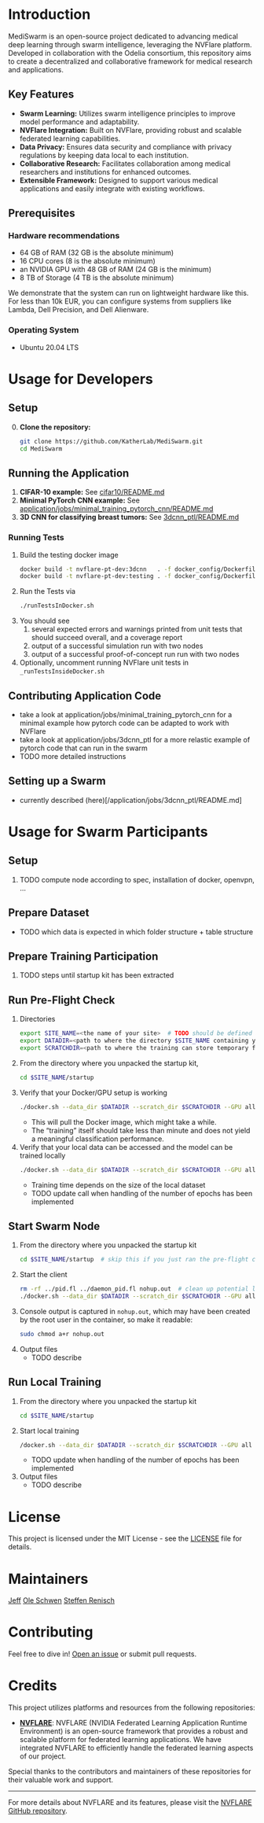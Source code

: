 # Introduction
MediSwarm is an open-source project dedicated to advancing medical deep learning through swarm intelligence, leveraging the NVFlare platform. Developed in collaboration with the Odelia consortium, this repository aims to create a decentralized and collaborative framework for medical research and applications.

## Key Features
- **Swarm Learning:** Utilizes swarm intelligence principles to improve model performance and adaptability.
- **NVFlare Integration:** Built on NVFlare, providing robust and scalable federated learning capabilities.
- **Data Privacy:** Ensures data security and compliance with privacy regulations by keeping data local to each institution.
- **Collaborative Research:** Facilitates collaboration among medical researchers and institutions for enhanced outcomes.
- **Extensible Framework:** Designed to support various medical applications and easily integrate with existing workflows.

## Prerequisites
### Hardware recommendations
* 64 GB of RAM (32 GB is the absolute minimum)
* 16 CPU cores (8 is the absolute minimum)
* an NVIDIA GPU with 48 GB of RAM (24 GB is the minimum)
* 8 TB of Storage (4 TB is the absolute minimum)

We demonstrate that the system can run on lightweight hardware like this. For less than 10k EUR, you can configure systems from suppliers like Lambda, Dell Precision, and Dell Alienware.

### Operating System
* Ubuntu 20.04 LTS

# Usage for Developers

## Setup

0. **Clone the repository:**

    ```bash
    git clone https://github.com/KatherLab/MediSwarm.git
    cd MediSwarm
    ```

## Running the Application

1. **CIFAR-10 example:**
   See [cifar10/README.md](application/jobs/cifar10/README.md)
2. **Minimal PyTorch CNN example:**
   See [application/jobs/minimal_training_pytorch_cnn/README.md](application/jobs/minimal_training_pytorch_cnn/README.md)
3. **3D CNN for classifying breast tumors:**
   See [3dcnn_ptl/README.md](application/jobs/3dcnn_ptl/README.md)

### Running Tests

1. Build the testing docker image
   ```bash
   docker build -t nvflare-pt-dev:3dcnn   . -f docker_config/Dockerfile_3dcnn
   docker build -t nvflare-pt-dev:testing . -f docker_config/Dockerfile_testing
   ```
2. Run the Tests via
   ```bash
   ./runTestsInDocker.sh
   ```
3. You should see
   1. several expected errors and warnings printed from unit tests that should succeed overall, and a coverage report
   2. output of a successful simulation run with two nodes
   3. output of a successful proof-of-concept run run with two nodes
4. Optionally, uncomment running NVFlare unit tests in `_runTestsInsideDocker.sh`


## Contributing Application Code

* take a look at application/jobs/minimal_training_pytorch_cnn for a minimal example how pytorch code can be adapted to work with NVFlare
* take a look at application/jobs/3dcnn_ptl for a more relastic example of pytorch code that can run in the swarm
* TODO more detailed instructions

## Setting up a Swarm

* currently described (here)[/application/jobs/3dcnn_ptl/README.md]

# Usage for Swarm Participants

## Setup

1. TODO compute node according to spec, installation of docker, openvpn, …

## Prepare Dataset

* TODO which data is expected in which folder structure + table structure

## Prepare Training Participation

1. TODO steps until startup kit has been extracted

## Run Pre-Flight Check

1. Directories
   ```bash
   export SITE_NAME=<the name of your site>  # TODO should be defined above, also needed for dataset location
   export DATADIR=<path to where the directory $SITE_NAME containing your local data is stored>
   export SCRATCHDIR=<path to where the training can store temporary files>
   ```
2. From the directory where you unpacked the startup kit,
   ```bash
   cd $SITE_NAME/startup
   ```
3. Verify that your Docker/GPU setup is working
   ```bash
   ./docker.sh --data_dir $DATADIR --scratch_dir $SCRATCHDIR --GPU all --dummy_training
   ```
   * This will pull the Docker image, which might take a while.
   * The “training” itself should take less than minute and does not yield a meaningful classification performance.
4. Verify that your local data can be accessed and the model can be trained locally
   ```bash
   ./docker.sh --data_dir $DATADIR --scratch_dir $SCRATCHDIR --GPU all --dummy_training
   ```
   * Training time depends on the size of the local dataset
   * TODO update call when handling of the number of epochs has been implemented

## Start Swarm Node

1. From the directory where you unpacked the startup kit
   ```bash
   cd $SITE_NAME/startup  # skip this if you just ran the pre-flight check
   ```
2. Start the client
   ```bash
   rm -rf ../pid.fl ../daemon_pid.fl nohup.out  # clean up potential leftovers from previous run
   ./docker.sh --data_dir $DATADIR --scratch_dir $SCRATCHDIR --GPU all --start_client
   ```
3. Console output is captured in `nohup.out`, which may have been created by the root user in the container, so make it readable:
   ```bash
   sudo chmod a+r nohup.out
   ```
4. Output files
   * TODO describe

## Run Local Training

1. From the directory where you unpacked the startup kit
   ```bash
   cd $SITE_NAME/startup
   ```
2. Start local training
   ```bash
   /docker.sh --data_dir $DATADIR --scratch_dir $SCRATCHDIR --GPU all --local_training
   ```
   * TODO update when handling of the number of epochs has been implemented
3. Output files
   * TODO describe

# License
This project is licensed under the MIT License - see the [LICENSE](LICENSE) file for details.

# Maintainers
[Jeff](https://github.com/Ultimate-Storm)
[Ole Schwen](mailto:ole.schwen@mevis.fraunhofer.de)
[Steffen Renisch](mailto:steffen.renisch@mevis.fraunhofer.de)

# Contributing
Feel free to dive in! [Open an issue](https://github.com/KatherLab/MediSwarm/issues) or submit pull requests.

# Credits
This project utilizes platforms and resources from the following repositories:

- **[NVFLARE](https://github.com/NVIDIA/NVFlare)**: NVFLARE (NVIDIA Federated Learning Application Runtime Environment) is an open-source framework that provides a robust and scalable platform for federated learning applications. We have integrated NVFLARE to efficiently handle the federated learning aspects of our project.

Special thanks to the contributors and maintainers of these repositories for their valuable work and support.

---

For more details about NVFLARE and its features, please visit the [NVFLARE GitHub repository](https://github.com/NVIDIA/NVFlare).
